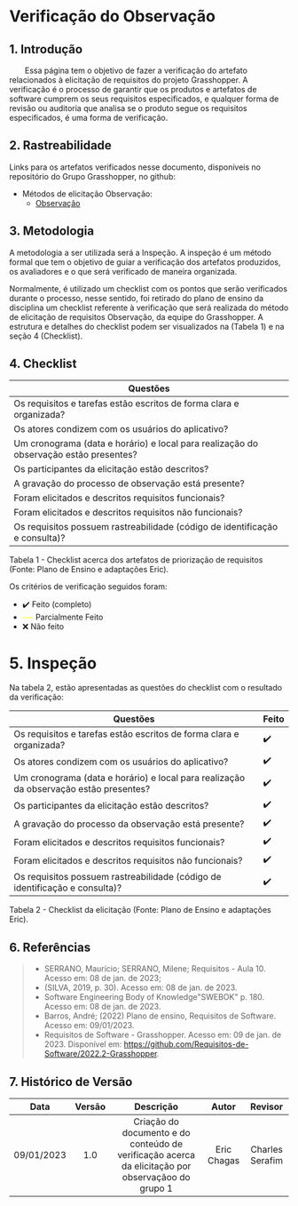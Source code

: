 # Verificação do Observação


## 1. Introdução
&emsp;&emsp;Essa página tem o objetivo de fazer a verificação do artefato relacionados à elicitação de requisitos do projeto Grasshopper. A verificação é o processo de garantir que os produtos e artefatos de software cumprem os seus requisitos especificados, e qualquer forma de revisão ou auditoria que analisa se o produto segue os requisitos especificados, é uma forma de verificação.

## 2. Rastreabilidade

Links para os artefatos verificados nesse documento, disponíveis no repositório do Grupo Grasshopper, no github:

- Métodos de elicitação Observação:
    - [Observação](https://requisitos-de-software.github.io/2022.2-Grasshopper/elicitacao/observacao/)

## 3. Metodologia
A metodologia a ser utilizada será a Inspeção. A inspeção é um método formal que tem o objetivo de guiar a verificação dos artefatos produzidos, os avaliadores e o que será verificado de maneira organizada. 

Normalmente, é utilizado um checklist com os pontos que serão verificados durante o processo, nesse sentido, foi retirado do plano de ensino da disciplina um checklist referente à verificação que será realizada do método de elicitação de requisitos Observação, da equipe do Grasshopper. A estrutura e detalhes do checklist podem ser visualizados na (Tabela 1) e na seção 4 (Checklist).

## 4. Checklist

| Questões                                                                                                                                       |
| ---------------------------------------------------------------------------------------------------------------------------------------------- |
| Os requisitos e tarefas estão escritos de forma clara e organizada?                                                                            |
| Os atores condizem com os usuários do aplicativo?                                                                                              |   
| Um cronograma (data e horário) e local para realização do observação estão presentes?                                                          |   
| Os participantes da elicitação estão descritos?                                                                                                |   
| A gravação do processo de observação está presente?                                                                                            |   
| Foram elicitados e descritos requisitos funcionais?                                                                                            |   
| Foram elicitados e descritos requisitos não funcionais?                                                                                        |   
| Os requisitos possuem rastreabilidade (código de identificação e consulta)?                                                                    |   

<p> Tabela 1 - Checklist acerca dos artefatos de priorização de requisitos (Fonte: Plano de Ensino e adaptações Eric).</p>

Os critérios de verificação seguidos foram:

- ✔️ Feito (completo)
- <span style="color: yellow; font-weight: bold;">---</span> Parcialmente Feito
- ❌ Não feito 

# 5. Inspeção

Na tabela 2, estão apresentadas as questões do checklist com o resultado da verificação:

| Questões                                                                              | Feito |
| ------------------------------------------------------------------------------------- | ----- |
| Os requisitos e tarefas estão escritos de forma clara e organizada?                   | ✔️  |
| Os atores condizem com os usuários do aplicativo?                                     | ✔️  |
| Um cronograma (data e horário) e local para realização da observação estão presentes? | ✔️  |
| Os participantes da elicitação estão descritos?                                       | ✔️  |
| A gravação do processo da observação está presente?                                   | ✔️  |
| Foram elicitados e descritos requisitos funcionais?                                   | ✔️  |
| Foram elicitados e descritos requisitos não funcionais?                               | ✔️  |
| Os requisitos possuem rastreabilidade (código de identificação e consulta)?           | ✔️  |

<p> Tabela 2 - Checklist da elicitação (Fonte: Plano de Ensino e adaptações Eric).</p>


## 6. Referências

> - SERRANO, Maurício; SERRANO, Milene; Requisitos - Aula 10. Acesso em: 08 de jan. de 2023;
> - (SILVA, 2019, p. 30). Acesso em: 08 de jan. de 2023.
> - Software Engineering Body of Knowledge"SWEBOK" p. 180. Acesso em: 08 de jan. de 2023.
> - Barros, André; (2022) Plano de ensino, Requisitos de Software. Acesso em: 09/01/2023.
> - Requisitos de Software - Grasshopper. Acesso em: 09 de jan. de 2023. Disponível em: https://github.com/Requisitos-de-Software/2022.2-Grasshopper.



## 7. Histórico de Versão
|    Data    | Versão |                                            Descrição                                             |    Autor    |     Revisor     |
| :--------: | :----: | :----------------------------------------------------------------------------------------------: | :---------: | :-------------: |
| 09/01/2023 |  1.0   | Criação do documento e do conteúdo de verificação acerca da elicitação por observaçãoo do grupo 1 | Eric Chagas | Charles Serafim |
